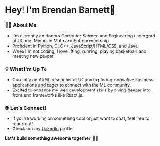 # Hey! I'm Brendan Barnett👋

### 👨‍🎓 About Me
- I'm currently an Honors Computer Science and Engineering undergrad at UConn. Minors in Math and Entrepreneurship.
- Proficient in Python, C, C++, JavaScript/HTML/CSS, and Java.
- When I'm not coding, I love lifting, running, playing basketball, and meeting new people!

### 💡 What I'm Up To
- Currently an AI/ML reseacher at UConn exploring innovative business applications and eager to connect with the ML community.
- Excited to enhance my web development skills by diving deeper into front-end frameworks like React.js.

### 🌐 Let's Connect!
- If you're working on something cool or just want to chat, feel free to reach out!
- Check out my [LinkedIn](https://www.linkedin.com/in/brendanabarnett/) profile.

**Let's build something awesome together! 😤💪**
